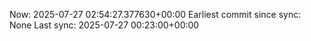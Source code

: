 Now: 2025-07-27 02:54:27.377630+00:00 Earliest commit since sync: None Last sync: 2025-07-27 00:23:00+00:00

